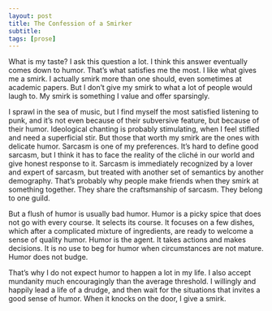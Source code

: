 ```yaml
---
layout: post
title: The Confession of a Smirker
subtitle: 
tags: [prose]
---
```

What is my taste? I ask this question a lot. I think this answer eventually comes down to humor. That’s what satisfies me the most. I like what gives me a smirk. I actually smirk more than one should, even sometimes at academic papers. But I don’t give my smirk to what a lot of people would laugh to. My smirk is something I value and offer sparsingly. 

I sprawl in the sea of music, but I find myself the most satisfied listening to punk, and it’s not even because of their subversive feature, but because of their humor. Ideological chanting is probably stimulating, when I feel stifled and need a superficial stir. But those that worth my smirk are the ones with delicate humor. Sarcasm is one of my preferences. It’s hard to define good sarcasm, but I think it has to face the reality of the cliché in our world and give honest response to it. Sarcasm is immediately recognized by a lover and expert of sarcasm, but treated with another set of semantics by another demography. That’s probably why people make friends when they smirk at something together. They share the craftsmanship of sarcasm. They belong to one guild. 

But a flush of humor is usually bad humor. Humor is a picky spice that does not go with every course. It selects its course. It focuses on a few dishes, which after a complicated mixture of ingredients, are ready to welcome a sense of quality humor. Humor is the agent. It takes actions and makes decisions. It is no use to beg for humor when circumstances are not mature. Humor does not budge. 

That’s why I do not expect humor to happen a lot in my life. I also accept mundanity much encouragingly than the average threshold. I willingly and happily lead a life of a drudge, and then wait for the situations that invites a good sense of humor. When it knocks on the door, I give a smirk. 